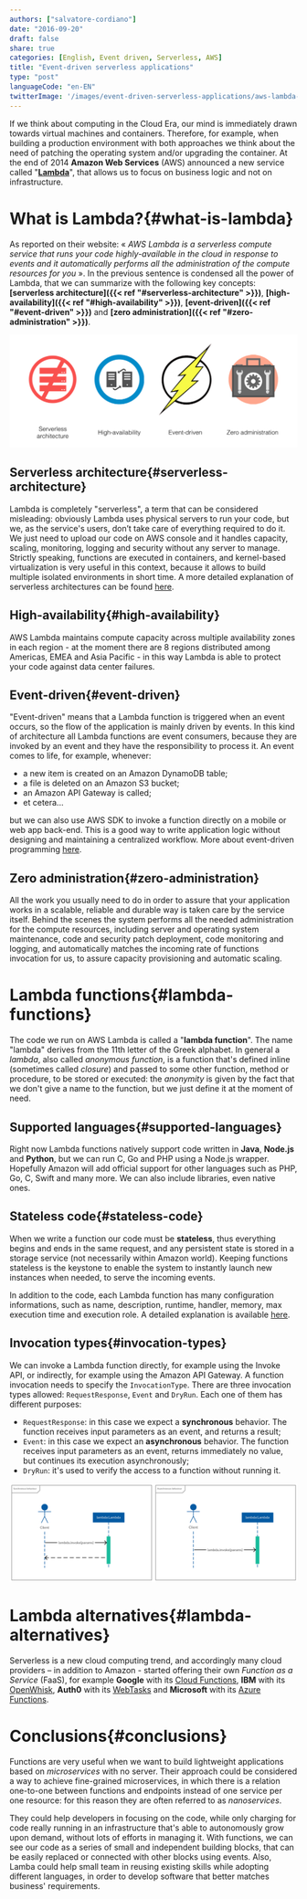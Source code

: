 ```yaml
---
authors: ["salvatore-cordiano"]
date: "2016-09-20"
draft: false
share: true
categories: [English, Event driven, Serverless, AWS]
title: "Event-driven serverless applications"
type: "post"
languageCode: "en-EN"
twitterImage: '/images/event-driven-serverless-applications/aws-lambda-key-concepts.png'
---
```

If we think about computing in the Cloud Era, our mind is immediately drawn towards virtual machines and containers. Therefore, for example, when building a production environment with both approaches we think about the need of patching the operating system and/or upgrading the container. At the end of 2014 **Amazon Web Services** (AWS) announced a new service called "**[Lambda](https://aws.amazon.com/lambda/)**", that allows us to focus on business logic and not on infrastructure.

# What is Lambda?{#what-is-lambda}

As reported on their website: « *AWS Lambda is a serverless compute service that runs your code highly-available in the cloud in response to events and it automatically performs all the administration of the compute resources for you* ». In the previous sentence is condensed all the power of Lambda, that we can summarize with the following key concepts: **[serverless architecture]({{< ref "#serverless-architecture" >}})**, **[high-availability]({{< ref "#high-availability" >}})**, **[event-driven]({{< ref "#event-driven" >}})** and **[zero administration]({{< ref "#zero-administration" >}})**.

![AWS Lambda key concepts](/images/event-driven-serverless-applications/aws-lambda-key-concepts.png)

## Serverless architecture{#serverless-architecture}

Lambda is completely "serverless", a term that can be considered misleading: obviously Lambda uses physical servers to run your code, but we, as the service's users, don’t take care of everything required to do it. We just need to upload our code on AWS console and it handles capacity, scaling, monitoring, logging and security without any server to manage. 
Strictly speaking, functions are executed in containers, and kernel-based virtualization is very useful in this context, because it allows to build multiple isolated environments in short time.
A more detailed explanation of serverless architectures can be found [here](http://www.martinfowler.com/articles/serverless.html).

## High-availability{#high-availability}

AWS Lambda maintains compute capacity across multiple availability zones in each region - at the moment there are 8 regions distributed among Americas, EMEA and Asia Pacific - in this way Lambda is able to protect your code against data center failures.

## Event-driven{#event-driven}

"Event-driven" means that a Lambda function is triggered when an event occurs, so the flow of the application is mainly driven by events. In this kind of architecture all Lambda functions are event consumers, because they are invoked by an event and they have the responsibility to process it. 
An event comes to life, for example, whenever:

* a new item is created on an Amazon DynamoDB table;
* a file is deleted on an Amazon S3 bucket;
* an Amazon API Gateway is called;
* et cetera...

but we can also use AWS SDK to invoke a function directly on a mobile or web app back-end. 
This is a good way to write application logic without designing and maintaining a centralized workflow.
More about event-driven programming [here](https://en.wikipedia.org/wiki/Event-driven_programming).

## Zero administration{#zero-administration}

All the work you usually need to do in order to assure that your application works in a scalable, reliable and durable way is taken care by the service itself.  Behind the scenes the system performs all the needed administration for the compute resources, including server and operating system maintenance, code and security patch deployment, code monitoring and logging, and automatically matches the incoming rate of functions invocation for us, to assure capacity provisioning and automatic scaling.

# Lambda functions{#lambda-functions}

The code we run on AWS Lambda is called a "**lambda function**". The name "lambda" derives from the 11th letter of the Greek alphabet. In general a *lambda*, also called *anonymous function*, is a function that's defined inline (sometimes called *closure*) and passed to some other function, method or procedure, to be stored or executed: the *anonymity* is given by the fact that we don't give a name to the function, but we just define it at the moment of need.

## Supported languages{#supported-languages}

Right now Lambda functions natively support code written in **Java**, **Node.js** and **Python**, but we can run C, Go and PHP using a Node.js wrapper. Hopefully Amazon will add official support for other languages such as PHP, Go, C, Swift and many more. We can also include libraries, even native ones.

## Stateless code{#stateless-code}

When we write a function our code must be **stateless**, thus everything begins and ends in the same request, and any persistent state is stored in a storage service (not necessarily within Amazon world). Keeping functions stateless is the keystone to enable the system to instantly launch new instances when needed, to serve the incoming events.

In addition to the code, each Lambda function has many configuration informations, such as name, description, runtime, handler, memory, max execution time and execution role. A detailed explanation is available [here](https://docs.aws.amazon.com/lambda/latest/dg/lambda-introduction-function.html).

## Invocation types{#invocation-types}

We can invoke a Lambda function directly, for example using the Invoke API, or indirectly, for example using the Amazon API Gateway. A function invocation needs to specify the `InvocationType`. There are three invocation types allowed: `RequestResponse`, `Event` and `DryRun`. Each one of them has different purposes:

 * `RequestResponse`: in this case we expect a **synchronous** behavior. The function receives input parameters as an event, and returns a result;
 * `Event`: in this case we expect an **asynchronous** behavior. The function receives input parameters as an event, returns immediately no value, but continues its execution asynchronously;
 * `DryRun`: it's used to verify the access to a function without running it.

![Synchronous vs asynchronous behaviour](/images/event-driven-serverless-applications/synchronous-vs-asynchronous-behaviour.png)

# Lambda alternatives{#lambda-alternatives}

Serverless is a new cloud computing trend, and accordingly many cloud providers – in addition to Amazon - started offering their own *Function as a Service* (FaaS), for example **Google** with its [Cloud Functions](https://cloud.google.com/functions/), **IBM** with its [OpenWhisk](https://developer.ibm.com/openwhisk/), **Auth0** with its [WebTasks](https://webtask.io/) and **Microsoft** with its [Azure Functions](https://functions.azure.com/).

# Conclusions{#conclusions}

Functions are very useful when we want to build lightweight applications based on *microservices* with no server. Their approach could be considered a way to achieve fine-grained microservices, in which there is a relation one-to-one between functions and endpoints instead of one service per one resource: for this reason they are often referred to as *nanoservices*.

They could help developers in focusing on the code, while only charging for code really running in an infrastructure that's able to autonomously grow upon demand, without lots of efforts in managing it. With functions, we can see our code as a series of small and independent building blocks, that can be easily replaced or connected with other blocks using events. Also, Lamba could help small team in reusing existing skills while adopting different languages, in order to develop software that better matches business' requirements.
